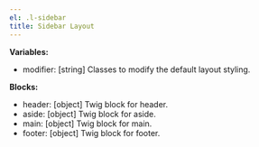```yaml
---
el: .l-sidebar
title: Sidebar Layout
---
```


__Variables:__
* modifier: [string] Classes to modify the default layout styling.

__Blocks:__
* header: [object] Twig block for header.
* aside: [object] Twig block for aside.
* main: [object] Twig block for main.
* footer: [object] Twig block for footer.
